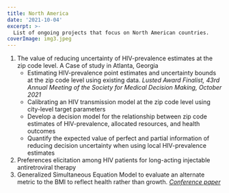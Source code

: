 ```yaml
---
title: North America
date: '2021-10-04'
excerpt: >- 
  List of ongoing projects that focus on North American countries.
coverImage: img3.jpeg
---
```

1.  The value of reducing uncertainty of HIV-prevalence estimates at the zip code level. A Case of study in Atlanta, Georgia
    *   Estimating HIV-prevalence point estimates and uncertainty bounds at the zip code level using existing data.
			*Lusted Award Finalist, 43rd Annual Meeting of the Society for Medical Decision Making, October 2021*
    *   Calibrating an HIV transmission model at the zip code level using city-level target parameters
    *   Develop a decision model for the relationship between zip code estimates of HIV-prevalence, allocated resources, and health outcomes
    *   Quantify the expected value of perfect and partial information of reducing decision uncertainty when using local HIV-prevalence estimates
2.  Preferences elicitation among HIV patients for long-acting injectable antiretroviral therapy
3.  Generalized Simultaneous Equation Model to evaluate an alternate metric to the BMI to reflect health rather than growth. [*Conference paper*](http://dx.doi.org/10.13140/RG.2.2.34973.23528)